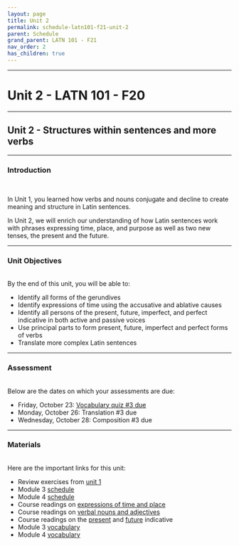```yaml
---
layout: page
title: Unit 2
permalink: schedule-latn101-f21-unit-2
parent: Schedule
grand_parent: LATN 101 - F21
nav_order: 2
has_children: true
---
```

***

# Unit 2 - LATN 101 - F20

***

## Unit 2 - Structures within sentences and more verbs

***

### Introduction
&nbsp;

In Unit 1, you learned how verbs and nouns conjugate and decline to create meaning and structure in Latin sentences.

In Unit 2, we will enrich our understanding of how Latin sentences work with phrases expressing time, place, and purpose as well as two new tenses, the present and the future.

***

### Unit Objectives
&nbsp;  
By the end of this unit, you will be able to:

- Identify all forms of the gerundives
- Identify expressions of time using the accusative and ablative causes
- Identify all persons of the present, future, imperfect, and perfect indicative in both active and passive voices
- Use principal parts to form present, future, imperfect and perfect forms of verbs
- Translate more complex Latin sentences

***

### Assessment
&nbsp;  
Below are the dates on which your assessments are due:

- Friday, October 23: [Vocabulary quiz #3 due](https://docs.google.com/forms/d/e/1FAIpQLSfp6LyRiehyfR1Y-UDyNBa8r53E6drTQOJJ_qEiFdRN4p1pbg/viewform?usp=sf_link)
- Monday, October 26: Translation #3 due
- Wednesday, October 28: Composition #3 due

***

### Materials
&nbsp;  
Here are the important links for this unit:

- Review exercises from [unit 1](https://observablehq.com/collection/@neelsmith/l3)
- Module 3 [schedule](https://dominicmachado.github.io/schedule-latn101-f20-module-3)
- Module 4 [schedule](https://dominicmachado.github.io/schedule-latn101-f20-module-4)
- Course readings on [expressions of time and place](https://lingualatina.github.io/textbook/presentation/03-place-and-time/)
- Course readings on [verbal nouns and adjectives](https://lingualatina.github.io/textbook/presentation/04-verbal-nouns-and-adjectives/)
- Course readings on the [present](https://lingualatina.github.io/textbook/presentation/02-verbs/present/) and [future](https://lingualatina.github.io/textbook/presentation/02-verbs/future/) indicative
- Module 3 [vocabulary](https://lingualatina.github.io/textbook/vocabulary/03-place-and-time/)
- Module 4 [vocabulary](https://lingualatina.github.io/textbook/vocabulary/04-verbal-nouns-and-adjectives/)
